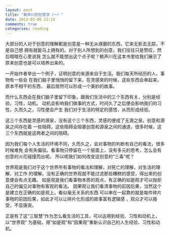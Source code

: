 ```yaml
---
layout: post
title: "赖声川的创意学（一）"
date: 2013-03-06 22:14
comments: true
categories: reading
---
```

大部分的人对于创意的理解都是创意是一种无从琢磨的东西，它来无影去无踪，不是自己想
拥有就能马上拥有的。对于别人所想到的创意，我们往往只是赞叹，然后暗暗在心里说我
怎么就不能想出这个点子呢？赖声川在这本书里给我们展示了原来创意也是可以培养出来的。


一开始作者举出一个例子，证明创意的来源来自于生活。我们每天所经历的人、事物有一些会
在我们脑子里悄悄的留下来，在灵感來的时候，这些东西会串起来，原本不相干的东西，
最后居然可以形成一个美妙的故事。


而什么东西会在我们脑子里留下印象，跟我们生活中的三个东西有关，分别是经验，习性，动机。
动机会影响我们做事的方式，时间久了之后便会影响我们的习性，久而久之，习性便会产生
我们对于生活的特定的感悟，从而形成经验。

这三个东西是灵感的源泉，没有这个三个东西，灵感的便成了无源之泉。创意和源泉之间存在着
一些阻碍，这些阻碍会阻塞创意和源泉之间的通道，很多时候，这三个东西就是这两者之间的阻碍。


因为我们每个人生活的环境不同，久而久之，会对事物的判断有自己的看法，很多时候难免
会有失偏驳。看事物只停留在一个层面上，没有多元的思考，怎么会有创意的火花碰撞而出呢。
所以呢我们如何改变这创意的“三毒”呢？

世界观是我们对于这个世界所有事物的看法和理解，对死亡的理解，对生活的理解，对工作
的理解。没有正确的世界观就不能过滤那些糟糕的感受，得出來的创意便会有点无趣。
如是观是我们看事物本质的观点，有正确的如是观才可以抛却自己的偏见对事物有客观的看法。
因果观让我们看清事物的前因后果，当然这个是建立在正确的如是观上。看似毫无关系的东西
可以串在一起靠的就是每件碎片事物的前因后果，如此才可以让碎片化形成的故事富有逻辑感
，观众才可以接受，不显唐突。

正是有了这“三智慧”作为怎么看生活的工具，可以运用到经验、习性和动机上，以“世界观”
为基础，用“如是观”和“因果观”重新认识自己的人生经验、习性和动机。




